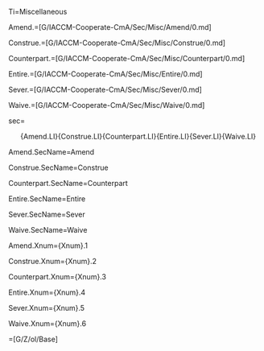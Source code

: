 Ti=Miscellaneous

Amend.=[G/IACCM-Cooperate-CmA/Sec/Misc/Amend/0.md]

Construe.=[G/IACCM-Cooperate-CmA/Sec/Misc/Construe/0.md]

Counterpart.=[G/IACCM-Cooperate-CmA/Sec/Misc/Counterpart/0.md]

Entire.=[G/IACCM-Cooperate-CmA/Sec/Misc/Entire/0.md]

Sever.=[G/IACCM-Cooperate-CmA/Sec/Misc/Sever/0.md]

Waive.=[G/IACCM-Cooperate-CmA/Sec/Misc/Waive/0.md]

sec=<ol>{Amend.LI}{Construe.LI}{Counterpart.LI}{Entire.LI}{Sever.LI}{Waive.LI}</ol>

Amend.SecName=Amend

Construe.SecName=Construe

Counterpart.SecName=Counterpart

Entire.SecName=Entire

Sever.SecName=Sever

Waive.SecName=Waive


Amend.Xnum={Xnum}.1

Construe.Xnum={Xnum}.2

Counterpart.Xnum={Xnum}.3

Entire.Xnum={Xnum}.4

Sever.Xnum={Xnum}.5

Waive.Xnum={Xnum}.6

=[G/Z/ol/Base]
